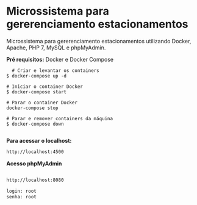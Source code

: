 # Microssistema para gererenciamento estacionamentos
<p> Microssistema para gererenciamento estacionamentos utilizando Docker,  Apache, PHP 7, MySQL e phpMyAdmin. <p>
  
 <b> Pré requisitos:</b> Docker e Docker Compose 
  
```console
  # Criar e levantar os containers
$ docker-compose up -d

# Iniciar o container Docker
$ docker-compose start

# Parar o container Docker
docker-compose stop

# Parar e remover containers da máquina
$ docker-compose down
  
```
  
  <b>Para acessar o localhost:</b>


```bash
http://localhost:4500

```
<b> Acesso phpMyAdmin </b>

 ```bash
 
 http://localhost:8080

login: root
senha: root

```
